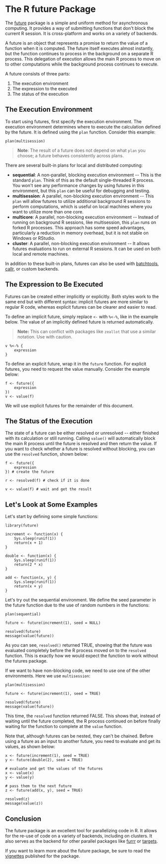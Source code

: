 # The R future Package

The [future](https://cran.r-project.org/web/packages/future/index.html) package is a simple and uniform method for asynchronous computing. It provides a way of submitting functions that don't block the current R session. It is cross-platform and works on a variety of backends.

A future is an object that represents a promise to return the value of a function when it is computed. The future itself executes almost instantly, but the function continues to process in the background on a separate R process. This delegation of execution allows the main R process to move on to other computations while the background process continues to execute. 

A future consists of three parts:

1. The execution environment
2. The expression to the executed
3. The status of the execution

## The Execution Environment

To start using futures, first specify the execution environment. The execution environment determines where to execute the calculation defined by the future. It is defined using the `plan` function. Consider this example:

```{r plan example, eval = FALSE}
plan(multisession)
```

> **Note**: The result of a future does not depend on what `plan` you choose; a future behaves consistently across plans. 

There are several built-in plans for local and distributed computing:

* **sequential**: A non-parallel, blocking execution environment -- This is the standard `plan`. Think of this as the default single-threaded R process. You won't see any performance changes by using futures in this environment, but this `plan` can be useful for debugging and testing.
* **multisession**: A parallel, non-blocking execution environment -- This `plan` will allow futures to utilize additional background R sessions to perform computations, which is useful on local machines where you want to utilize more than one core.
* **multicore**: A parallel, non-blocking execution environment -- Instead of running on background R sessions, like multisession, this `plan` runs on forked R processes. This approach has some speed advantages, particularly a reduction in memory overhead, but it is not stable on Windows or RStudio. 
* **cluster**: A parallel, non-blocking execution environment -- It allows futures evaluations to run on external R sessions. It can be used on both local and remote machines. 

In addition to these built-in plans, futures can also be used with [batchtools](https://github.com/mllg/batchtools), [callr](https://cran.r-project.org/web/packages/future.callr/index.html), or custom backends.

## The Expression to Be Executed
Futures can be created either implicitly or explicitly. Both styles work to the same end but with different syntax: implicit futures are more similar to regular R code, whereas explicit futures can be clearer and easier to read. 

To define an implicit future, simply replace `<-` with `%<-%`, like in the example below. The value of an implicitly defined future is returned automatically.

> **Note:** This can conflict with packages like `zeallot` that use a similar notation. Use with caution.

```{r implicit future example, eval = FALSE}
v %<-% {
    expression
}
```


To define an explicit future, wrap it in the `future` function. For explicit futures, you need to request the value manually. Consider the example below:

```{r explicit future example, eval = FALSE}
f <- future({
    expression
})
v <- value(f)
```

We will use explicit futures for the remainder of this document.

## The Status of the Execution

The state of a future can be either resolved or unresolved -- either finished with its calculation or still running. Calling `value()` will automatically block the main R process until the future is resolved and then return the value. If you want to check whether a future is resolved without blocking, you can use the `resolved` function, shown below:

```{r resolved example, eval = FALSE}
f <- future({
    expression
}) # create the future

r <- resolved(f) # check if it is done

v <- value(f) # wait and get the result
```

## Let's Look at Some Examples

Let's start by defining some simple functions:
```{r imports and functions}
library(future)

increment <- function(x) {
    Sys.sleep(runif(1))
    return(x + 1)
}

double <- function(x) {
    Sys.sleep(runif(1))
    return(2 * x)
}

add <- function(x, y) {
    Sys.sleep(runif(1))
    return(x + y)
}
```


Let's try out the sequential environment. We define the seed parameter in the future function due to the use of random numbers in the functions:

```{r sequential plan}
plan(sequential)

future <- future(increment(1), seed = NULL)

resolved(future)
message(value(future))
```

As you can see, `resolved()` returned TRUE, showing that the future was evaluated completely before the R process moved on to the `resolved` function. This is exactly how we would expect the function to work without the futures package.

If we want to have non-blocking code, we need to use one of the other environments. Here we use `multisession`:

```{r multisession plan}
plan(multisession)

future <- future(increment(1), seed = TRUE)

resolved(future)
message(value(future))
```

This time, the `resolved` function returned FALSE. This shows that, instead of waiting until the future completed, the R process continued on before finally waiting for the function to complete at the `value` function. 

Note that, although futures can be nested, they can't be chained. Before using a future as an input to another future, you need to evaluate and get its values, as shown below:

```{r future from futures explicit}
x <- future(increment(1), seed = TRUE)
y <- future(double(2), seed = TRUE)

# evaluate and get the values of the futures
x <- value(x)
y <- value(y)

# pass them to the next future
z <- future(add(x, y), seed = TRUE)

resolved(z)
message(value(z))
```

## Conclusion
The future package is an excellent tool for parallelizing code in R. It allows for the re-use of code on a variety of backends, including on clusters. It also serves as the backend for other parallel packages like [furrr](https://github.com/DavisVaughan/furrr) or [targets](https://docs.ropensci.org/targets/).

If you want to learn more about the future package, be sure to read the [vignettes](https://cran.r-project.org/web/packages/future/index.html) published for the package.
